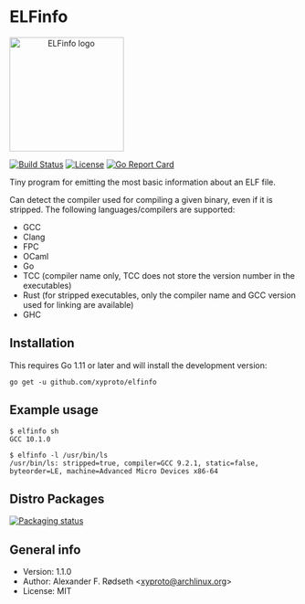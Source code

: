 # ELFinfo

<a align="center" href="https://github.com/xyproto/elfinfo"><img alt="ELFinfo logo" src="https://raw.githubusercontent.com/xyproto/elfinfo/master/web/elfinfo.png" width="200px"></a>

[![Build Status](https://travis-ci.com/xyproto/elfinfo.svg?branch=master)](https://travis-ci.com/xyproto/elfinfo) [![License](http://img.shields.io/badge/license-MIT-green.svg?style=flat)](https://raw.githubusercontent.com/xyproto/elfinfo/master/LICENSE) [![Go Report Card](https://goreportcard.com/badge/github.com/xyproto/elfinfo)](https://goreportcard.com/report/github.com/xyproto/elfinfo)

Tiny program for emitting the most basic information about an ELF file.

Can detect the compiler used for compiling a given binary, even if it is stripped. The following languages/compilers are supported:

* GCC
* Clang
* FPC
* OCaml
* Go
* TCC (compiler name only, TCC does not store the version number in the executables)
* Rust (for stripped executables, only the compiler name and GCC version used for linking are available)
* GHC

## Installation

This requires Go 1.11 or later and will install the development version:

    go get -u github.com/xyproto/elfinfo

## Example usage

    $ elfinfo sh
    GCC 10.1.0

    $ elfinfo -l /usr/bin/ls
    /usr/bin/ls: stripped=true, compiler=GCC 9.2.1, static=false, byteorder=LE, machine=Advanced Micro Devices x86-64

## Distro Packages

[![Packaging status](https://repology.org/badge/vertical-allrepos/elfinfo.svg)](https://repology.org/project/elfinfo/versions)

## General info

* Version: 1.1.0
* Author: Alexander F. Rødseth &lt;xyproto@archlinux.org&gt;
* License: MIT
